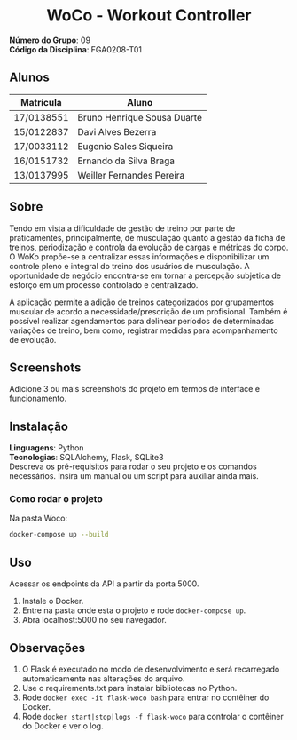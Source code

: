 <h1 align="center">
    WoCo - Workout Controller
</h1>

**Número do Grupo**: 09<br>
**Código da Disciplina**: FGA0208-T01<br>

## Alunos
|Matrícula | Aluno |
| -- | -- |
| 17/0138551  | Bruno Henrique Sousa Duarte |
| 15/0122837  |  Davi Alves Bezerra |
| 17/0033112  |  Eugenio Sales Siqueira |
| 16/0151732  |  Ernando da Silva Braga |
| 13/0137995  |  Weiller Fernandes Pereira |

## Sobre 
Tendo em vista a dificuldade de gestão de treino por parte de praticamentes, principalmente, de musculação quanto a gestão da ficha de treinos, periodização e controla da evolução de cargas e métricas do corpo. O WoKo propõe-se a centralizar essas informações e disponibilizar um controle pleno e integral do treino dos usuários de musculação. A oportunidade de negócio encontra-se em tornar a percepção subjetica de esforço em um processo controlado e centralizado. 

A aplicação permite a adição de treinos categorizados por grupamentos muscular de acordo a necessidade/prescrição de um profisional. Também é possível realizar agendamentos para delinear períodos de determinadas variações de treino, bem como, registrar medidas para acompanhamento de evolução.

## Screenshots
Adicione 3 ou mais screenshots do projeto em termos de interface e funcionamento.

## Instalação 
**Linguagens**: Python<br>
**Tecnologias**: SQLAlchemy, Flask, SQLite3<br>
Descreva os pré-requisitos para rodar o seu projeto e os comandos necessários.
Insira um manual ou um script para auxiliar ainda mais.

### Como rodar o projeto
Na pasta Woco:
```Bash
docker-compose up --build
```

## Uso 
Acessar os endpoints da API a partir da porta 5000.

1. Instale o Docker.
2. Entre na pasta onde esta o projeto e rode ```docker-compose up```.
3. Abra localhost:5000 no seu navegador.

## Observações
1. O Flask é executado no modo de desenvolvimento e será recarregado automaticamente nas alterações do arquivo.
2. Use o requirements.txt para instalar bibliotecas no Python.
3. Rode ```docker exec -it flask-woco bash``` para entrar no contêiner do Docker.
4. Rode ```docker start|stop|logs -f flask-woco``` para controlar o contêiner do Docker e ver o log.
